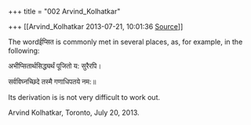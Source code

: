 +++
title = "002 Arvind_Kolhatkar"

+++
[[Arvind_Kolhatkar	2013-07-21, 10:01:36 [Source](https://groups.google.com/g/samskrita/c/mg14aYKcYHk)]]



The wordईप्सित is commonly met in several places, as, for example, in the following:

  

अभीप्सितार्थसिद्ध्यर्थं पूजितो य: सुरैरपि।

सर्वविघ्नच्छिदे तस्मै गणाधिपतये नम:॥

  

Its derivation is is not very difficult to work out.

  

Arvind Kolhatkar, Toronto, July 20, 2013.

